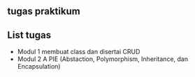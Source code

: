 ## tugas praktikum
## List tugas
<ul>
  <li>Modul 1 membuat class dan disertai CRUD</li>
  <li>Modul 2 A PIE (Abstaction, Polymorphism, Inheritance, dan Encapsulation)</li>
</ul>
